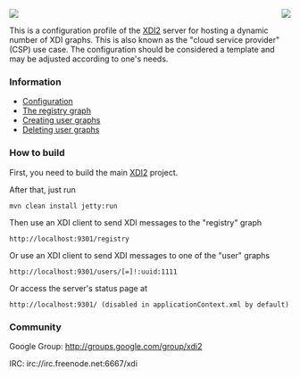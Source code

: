 <a href="http://projectdanube.org/" target="_blank"><img src="http://projectdanube.github.com/xdi2/images/projectdanube_logo.png" align="right"></a>
<img src="http://projectdanube.github.com/xdi2/images/logo64.png"><br>

This is a configuration profile of the [XDI2](http://github.com/projectdanube/xdi2) server for 
hosting a dynamic number of XDI graphs. This is also known as the "cloud service provider" (CSP)
use case. The configuration should be considered a template and may be
adjusted according to one's needs.

### Information

* [Configuration](https://github.com/projectdanube/xdi2-csp/wiki/Configuration)
* [The registry graph](https://github.com/projectdanube/xdi2-csp/wiki/The-registry-graph)
* [Creating user graphs](https://github.com/projectdanube/xdi2-csp/wiki/Creating-user-graphs)
* [Deleting user graphs](https://github.com/projectdanube/xdi2-csp/wiki/Deleting-user-graphs)

### How to build

First, you need to build the main [XDI2](http://github.com/projectdanube/xdi2) project.

After that, just run

    mvn clean install jetty:run

Then use an XDI client to send XDI messages to the "registry" graph

    http://localhost:9301/registry

Or use an XDI client to send XDI messages to one of the "user" graphs

    http://localhost:9301/users/[=]!:uuid:1111

Or access the server's status page at

	http://localhost:9301/ (disabled in applicationContext.xml by default)

### Community

Google Group: http://groups.google.com/group/xdi2

IRC: irc://irc.freenode.net:6667/xdi
